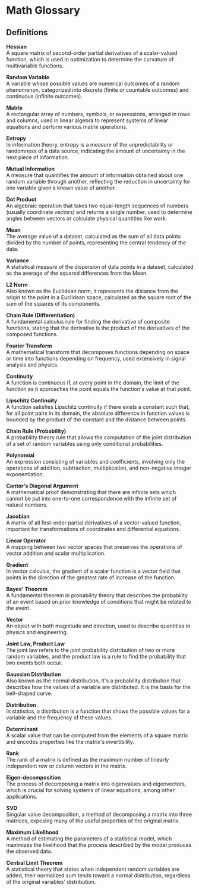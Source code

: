 # Math Glossary

## Definitions

**Hessian**  
A square matrix of second-order partial derivatives of a scalar-valued function, which is used in optimization to determine the curvature of multivariable functions.

**Random Variable**  
A variable whose possible values are numerical outcomes of a random phenomenon, categorized into discrete (finite or countable outcomes) and continuous (infinite outcomes).

**Matrix**  
A rectangular array of numbers, symbols, or expressions, arranged in rows and columns, used in linear algebra to represent systems of linear equations and perform various matrix operations.

**Entropy**  
In information theory, entropy is a measure of the unpredictability or randomness of a data source, indicating the amount of uncertainty in the next piece of information.

**Mutual Information**  
A measure that quantifies the amount of information obtained about one random variable through another, reflecting the reduction in uncertainty for one variable given a known value of another.

**Dot Product**  
An algebraic operation that takes two equal-length sequences of numbers (usually coordinate vectors) and returns a single number, used to determine angles between vectors or calculate physical quantities like work.

**Mean**  
The average value of a dataset, calculated as the sum of all data points divided by the number of points, representing the central tendency of the data.

**Variance**  
A statistical measure of the dispersion of data points in a dataset, calculated as the average of the squared differences from the Mean.

**L2 Norm**  
Also known as the Euclidean norm, it represents the distance from the origin to the point in a Euclidean space, calculated as the square root of the sum of the squares of its components.

**Chain Rule (Differentiation)**  
A fundamental calculus rule for finding the derivative of composite functions, stating that the derivative is the product of the derivatives of the composed functions.

**Fourier Transform**  
A mathematical transform that decomposes functions depending on space or time into functions depending on frequency, used extensively in signal analysis and physics.

**Continuity**  
A function is continuous if, at every point in the domain, the limit of the function as it approaches the point equals the function's value at that point.

**Lipschitz Continuity**  
A function satisfies Lipschitz continuity if there exists a constant such that, for all point pairs in its domain, the absolute difference in function values is bounded by the product of the constant and the distance between points.

**Chain Rule (Probability)**  
A probability theory rule that allows the computation of the joint distribution of a set of random variables using only conditional probabilities.

**Polynomial**  
An expression consisting of variables and coefficients, involving only the operations of addition, subtraction, multiplication, and non-negative integer exponentiation.

**Cantor's Diagonal Argument**  
A mathematical proof demonstrating that there are infinite sets which cannot be put into one-to-one correspondence with the infinite set of natural numbers.

**Jacobian**  
A matrix of all first-order partial derivatives of a vector-valued function, important for transformations of coordinates and differential equations.

**Linear Operator**  
A mapping between two vector spaces that preserves the operations of vector addition and scalar multiplication.

**Gradient**  
In vector calculus, the gradient of a scalar function is a vector field that points in the direction of the greatest rate of increase of the function.

**Bayes' Theorem**  
A fundamental theorem in probability theory that describes the probability of an event based on prior knowledge of conditions that might be related to the event.

**Vector**  
An object with both magnitude and direction, used to describe quantities in physics and engineering.

**Joint Law, Product Law**  
The joint law refers to the joint probability distribution of two or more random variables, and the product law is a rule to find the probability that two events both occur.

**Gaussian Distribution**  
Also known as the normal distribution, it's a probability distribution that describes how the values of a variable are distributed. It is the basis for the bell-shaped curve.

**Distribution**  
In statistics, a distribution is a function that shows the possible values for a variable and the frequency of these values.

**Determinant**  
A scalar value that can be computed from the elements of a square matrix and encodes properties like the matrix's invertibility.

**Rank**  
The rank of a matrix is defined as the maximum number of linearly independent row or column vectors in the matrix.

**Eigen-decomposition**  
The process of decomposing a matrix into eigenvalues and eigenvectors, which is crucial for solving systems of linear equations, among other applications.

**SVD**  
Singular value decomposition, a method of decomposing a matrix into three matrices, exposing many of the useful properties of the original matrix.

**Maximum Likelihood**  
A method of estimating the parameters of a statistical model, which maximizes the likelihood that the process described by the model produces the observed data.

**Central Limit Theorem**  
A statistical theory that states when independent random variables are added, their normalized sum tends toward a normal distribution, regardless of the original variables' distribution.

